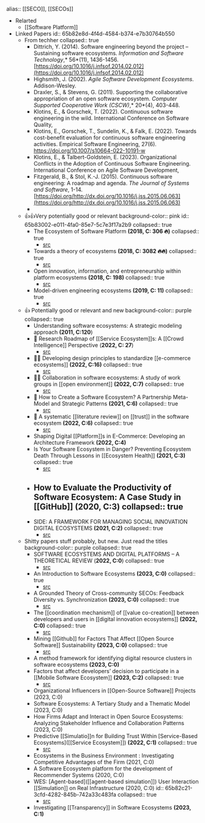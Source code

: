 alias:: [[SECO]], [[SECOs]]

- Relarted
	- [[Software Platform]]
- Linked Papers
  id:: 65b82e8d-4f4d-4584-b374-e7b30764b550
	- From techher
	  collapsed:: true
		- Dittrich, Y. (2014). Software engineering beyond the project – Sustaining software ecosystems. *Information and Software Technology*,* 56*(11), 1436-1456. [https://doi.org/10.1016/j.infsof.2014.02.012](https://doi.org/10.1016/j.infsof.2014.02.012)
		- Highsmith, J. (2002). *Agile Software Development Ecosystems*. Addison-Wesley.
		- Draxler, S., & Stevens, G. (2011). Supporting the collaborative appropriation of an open software ecosystem\. *Computer Supported Cooperative Work (CSCW)*,* 20*(4), 403-448.
		- Klotins, E., & Gorschek, T. (2022). Continuous software engineering in the wild. International Conference on Software Quality,
		- Klotins, E., Gorschek, T., Sundelin, K., & Falk, E. (2022). Towards cost-benefit evaluation for continuous software engineering activities. Empirical Software Engineering, 27(6). https://doi.org/10.1007/s10664-022-10191-w
		- Klotins, E., & Talbert-Goldstein, E. (2023). Organizational Conflicts in the Adoption of Continuous Software Engineering. International Conference on Agile Software Development,
		- Fitzgerald, B., & Stol, K.-J. (2015). Continuous software engineering: A roadmap and agenda. *The Journal of Systems and Software*, 1-14. [https://doi.org/http://dx.doi.org/10.1016/j.jss.2015.06.063](https://doi.org/http://dx.doi.org/10.1016/j.jss.2015.06.063)
		-
	- 👍👍Very potentially good or relevant
	  background-color:: pink
	  id:: 65b83002-e011-4fa0-85e7-5c7e3f17a2b9
	  collapsed:: true
		- The Ecosystem of Software Platform **(2018, C: 306 🔥)**
		  collapsed:: true
			- [src](https://www.jstor.org/stable/26635035)
		- Towards a theory of ecosystems **(2018, C: 3082 🔥🔥)**
		  collapsed:: true
			- [src](https://onlinelibrary.wiley.com/doi/abs/10.1002/smj.2904)
		- Open innovation, information, and entrepreneurship within platform ecosystems **(2018, C: 198)**
		  collapsed:: true
			- [src](https://onlinelibrary.wiley.com/doi/abs/10.1002/sej.1298)
		- Model-driven engineering ecosystems **(2019, C: 11)**
		  collapsed:: true
			- [src](https://ieeexplore.ieee.org/abstract/document/8882850/)
	- 👍 Potentially good or relevant and new
	  background-color:: purple
	  collapsed:: true
		- Understanding software ecosystems: A strategic modeling approach **(2011, C:120**)
		- 🔸 Research Roadmap of [[Service Ecosystem]]s: A [[Crowd Intelligence]] Perspective (**2022, C: 27**)
			- [src](https://www.researchgate.net/publication/365966143_Research_Roadmap_of_Service_Ecosystems_A_Crowd_Intelligence_Perspective)
		- 🔹🔹 Developing design principles to standardize [[e-commerce ecosystems]] **(2022, C:16)**
		  collapsed:: true
			- [src](https://www.researchgate.net/publication/361866191_Developing_design_principles_to_standardize_e-commerce_ecosystems)
		- 🔸🔸 Collaboration in software ecosystems: A study of work groups in [[open environment]] **(2022, C:7)**
		  collapsed:: true
			- [src](https://www.researchgate.net/publication/358068932_Collaboration_in_software_ecosystems_A_study_of_work_groups_in_open_environment)
		- 🔸 How to Create a Software Ecosystem? A Partnership Meta-Model and Strategic Patterns **(2021, C:6)**
		  collapsed:: true
			- [src](https://www.researchgate.net/publication/352109820_How_to_Create_a_Software_Ecosystem_A_Partnership_Meta-Model_and_Strategic_Patterns)
		- 🔸 A systematic [[literature review]] on [[trust]] in the software ecosystem **(2022, C:6)**
		  collapsed:: true
			- [src](https://www.researchgate.net/publication/365699098_A_systematic_literature_review_on_trust_in_the_software_ecosystem)
		- Shaping Digital [[Platform]]s in E-Commerce: Developing an Architecture Framework **(2022, C:4)**
		- Is Your Software Ecosystem in Danger? Preventing Ecosystem Death Through Lessons in [[Ecosystem Health]] **(2021, C:3)**
		  collapsed:: true
			- [src](https://www.researchgate.net/publication/355489664_Is_Your_Software_Ecosystem_in_Danger_Preventing_Ecosystem_Death_Through_Lessons_in_Ecosystem_Health)
		- How to Evaluate the Productivity of Software Ecosystem: A Case Study in [[GitHub]] **(2020, C:3)**
		  collapsed:: true
			-
		- SIDE: A FRAMEWORK FOR MANAGING SOCIAL INNOVATION DIGITAL ECOSYSTEMS **(2021, C:2)**
		  collapsed:: true
			- [src](https://www.researchgate.net/publication/361151716_SIDE_A_FRAMEWORK_FOR_MANAGING_SOCIAL_INNOVATION_DIGITAL_ECOSYSTEMS)
	- Shitty papers stuff probably, but new. Just read the titles
	  background-color:: purple
	  collapsed:: true
		- SOFTWARE ECOSYSTEMS AND DIGITAL PLATFORMS – A THEORETICAL REVIEW (**2022, C:0**)
		  collapsed:: true
			- [src](https://www.researchgate.net/publication/365834233_SOFTWARE_ECOSYSTEMS_AND_DIGITAL_PLATFORMS_-_A_THEORETICAL_REVIEW)
		- An Introduction to Software Ecosystems **(2023, C:0)**
		  collapsed:: true
			- [src](https://www.researchgate.net/publication/372766810_An_Introduction_to_Software_Ecosystems)
		- A Grounded Theory of Cross-community SECOs: Feedback Diversity vs. Synchronization **(2023, C:0)**
		  collapsed:: true
			- [src](https://www.researchgate.net/publication/374019066_A_Grounded_Theory_of_Cross-community_SECOs_Feedback_Diversity_vs_Synchronization)
		- The [[coordination mechanism]] of [[value co-creation]] between developers and users in [[digital innovation ecosystems]] **(2022, C:0)**
		  collapsed:: true
			- [src](https://www.researchgate.net/publication/376539589_The_coordination_mechanism_of_value_co-creation_between_developers_and_users_in_digital_innovation_ecosystems)
		- Mining [[Github]] for Factors That Affect [[Open Source Software]] Sustainability **(2023, C:0)**
		  collapsed:: true
			- [src](https://www.researchgate.net/publication/373968962_Mining_Github_for_Factors_That_Affect_Open_Source_Software_Sustainability)
		- A method framework for identifying digital resource clusters in software ecosystems **(2023, C:0)**
		- Factors that affect developers’ decision to participate in a [[Mobile Software Ecosystem]] **(2023, C:2)**
		  collapsed:: true
			- [src](https://www.researchgate.net/publication/372612178_Factors_that_affect_developers'_decision_to_participate_in_a_Mobile_Software_Ecosystem)
		- Organizational Influencers in [[Open-Source Software]] Projects (2023, C:0)
		- Software Ecosystems: A Tertiary Study and a Thematic Model (2023, C:0)
		- How Firms Adapt and Interact in Open Source Ecosystems: Analyzing Stakeholder Influence and Collaboration Patterns (2023, C:0)
		- Predictive [[Simulatio]]n for Building Trust Within [Service-Based Ecosystems]([[Service Ecosystem]]) **(2022, C:1)**
		  collapsed:: true
			- [src](https://www.researchgate.net/publication/360431893_Predictive_Simulation_for_Building_Trust_Within_Service-Based_Ecosystems)
		- Ecosystems in the Business Environment : Investigating Competitive Advantages of the Firm (2021, C:0)
		- A Software Ecosystem platform for the development of Recommender Systems (2020, C:0)
		- WES: [Agent-based]([[agent-based simulation]]) User Interaction [[Simulation]] on Real Infrastructure (2020, C:0)
		  id:: 65b82c21-3cfd-4282-845b-742a33c483fa
		  collapsed:: true
			- [src](https://www.researchgate.net/publication/340617967_WES_Agent-based_User_Interaction_Simulation_on_Real_Infrastructure)
		- Investigating [[Transparency]] in Software Ecosystems **(2023, C:1)**